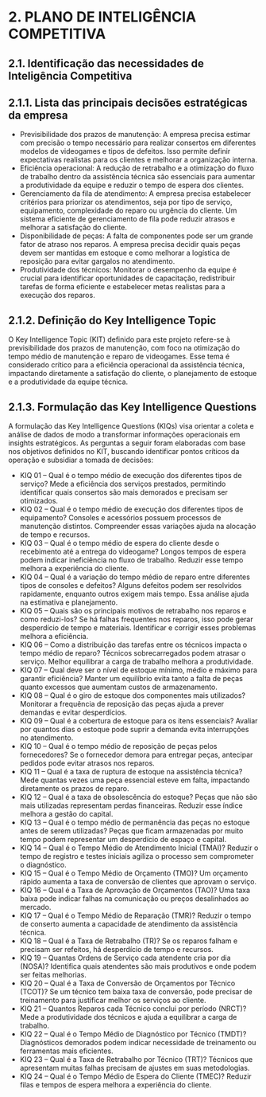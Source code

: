# 2. PLANO DE INTELIGÊNCIA COMPETITIVA
   
## 2.1. Identificação das necessidades de Inteligência Competitiva

## 2.1.1. Lista das principais decisões estratégicas da empresa

- Previsibilidade dos prazos de manutenção: A empresa precisa estimar
com precisão o tempo necessário para realizar consertos em diferentes
modelos de videogames e tipos de defeitos. Isso permite definir expectativas
realistas para os clientes e melhorar a organização interna.
- Eficiência operacional: A redução de retrabalho e a otimização do fluxo de
trabalho dentro da assistência técnica são essenciais para aumentar a
produtividade da equipe e reduzir o tempo de espera dos clientes.
- Gerenciamento da fila de atendimento: A empresa precisa estabelecer
critérios para priorizar os atendimentos, seja por tipo de serviço, equipamento,
complexidade do reparo ou urgência do cliente. Um sistema eficiente de
gerenciamento de fila pode reduzir atrasos e melhorar a satisfação do cliente.
- Disponibilidade de peças: A falta de componentes pode ser um grande
fator de atraso nos reparos. A empresa precisa decidir quais peças devem ser
mantidas em estoque e como melhorar a logística de reposição para evitar
gargalos no atendimento.
- Produtividade dos técnicos: Monitorar o desempenho da equipe é crucial
para identificar oportunidades de capacitação, redistribuir tarefas de forma
eficiente e estabelecer metas realistas para a execução dos reparos.

## 2.1.2. Definição do Key Intelligence Topic

O Key Intelligence Topic (KIT) definido para este projeto refere-se à
previsibilidade dos prazos de manutenção, com foco na otimização do tempo médio
de manutenção e reparo de videogames. Esse tema é considerado crítico para a
eficiência operacional da assistência técnica, impactando diretamente a satisfação
do cliente, o planejamento de estoque e a produtividade da equipe técnica.

## 2.1.3. Formulação das Key Intelligence Questions

A formulação das Key Intelligence Questions (KIQs) visa orientar a coleta e
análise de dados de modo a transformar informações operacionais em insights
estratégicos. As perguntas a seguir foram elaboradas com base nos objetivos
definidos no KIT, buscando identificar pontos críticos da operação e subsidiar a
tomada de decisões:
- KIQ 01 – Qual é o tempo médio de execução dos diferentes tipos de
serviço?
Mede a eficiência dos serviços prestados, permitindo identificar quais
consertos são mais demorados e precisam ser otimizados.
- KIQ 02 – Qual é o tempo médio de execução dos diferentes tipos de
equipamento?
Consoles e acessórios possuem processos de manutenção distintos.
Compreender essas variações ajuda na alocação de tempo e recursos.
- KIQ 03 – Qual é o tempo médio de espera do cliente desde o
recebimento até a entrega do videogame?
Longos tempos de espera podem indicar ineficiência no fluxo de trabalho.
Reduzir esse tempo melhora a experiência do cliente.
- KIQ 04 – Qual é a variação do tempo médio de reparo entre diferentes
tipos de consoles e defeitos?
Alguns defeitos podem ser resolvidos rapidamente, enquanto outros exigem
mais tempo. Essa análise ajuda na estimativa e planejamento.
- KIQ 05 – Quais são os principais motivos de retrabalho nos reparos e
como reduzi-los?
Se há falhas frequentes nos reparos, isso pode gerar desperdício de tempo e
materiais. Identificar e corrigir esses problemas melhora a eficiência.
- KIQ 06 – Como a distribuição das tarefas entre os técnicos impacta o
tempo médio de reparo?
Técnicos sobrecarregados podem atrasar o serviço. Melhor equilibrar a carga
de trabalho melhora a produtividade.
- KIQ 07 – Qual deve ser o nível de estoque mínimo, médio e máximo para
garantir eficiência?
Manter um equilíbrio evita tanto a falta de peças quanto excessos que
aumentam custos de armazenamento.
- KIQ 08 – Qual é o giro de estoque dos componentes mais utilizados?
Monitorar a frequência de reposição das peças ajuda a prever demandas e
evitar desperdícios.
- KIQ 09 – Qual é a cobertura de estoque para os itens essenciais?
Avaliar por quantos dias o estoque pode suprir a demanda evita interrupções
no atendimento.
- KIQ 10 – Qual é o tempo médio de reposição de peças pelos
fornecedores?
Se o fornecedor demora para entregar peças, antecipar pedidos pode evitar
atrasos nos reparos.
- KIQ 11 – Qual é a taxa de ruptura de estoque na assistência técnica?
Mede quantas vezes uma peça essencial esteve em falta, impactando
diretamente os prazos de reparo.
- KIQ 12 – Qual é a taxa de obsolescência do estoque?
Peças que não são mais utilizadas representam perdas financeiras. Reduzir
esse índice melhora a gestão do capital.
- KIQ 13 – Qual é o tempo médio de permanência das peças no estoque
antes de serem utilizadas?
Peças que ficam armazenadas por muito tempo podem representar um
desperdício de espaço e capital.
- KIQ 14 – Qual é o Tempo Médio de Atendimento Inicial (TMAI)?
Reduzir o tempo de registro e testes iniciais agiliza o processo sem
comprometer o diagnóstico.
- KIQ 15 – Qual é o Tempo Médio de Orçamento (TMO)?
Um orçamento rápido aumenta a taxa de conversão de clientes que aprovam
o serviço.
- KIQ 16 – Qual é a Taxa de Aprovação de Orçamentos (TAO)?
Uma taxa baixa pode indicar falhas na comunicação ou preços desalinhados
ao mercado.
- KIQ 17 – Qual é o Tempo Médio de Reparação (TMR)?
Reduzir o tempo de conserto aumenta a capacidade de atendimento da
assistência técnica.
- KIQ 18 – Qual é a Taxa de Retrabalho (TR)?
Se os reparos falham e precisam ser refeitos, há desperdício de tempo e
recursos.
- KIQ 19 – Quantas Ordens de Serviço cada atendente cria por dia
(NOSA)?
Identifica quais atendentes são mais produtivos e onde podem ser feitas
melhorias.
- KIQ 20 – Qual é a Taxa de Conversão de Orçamentos por Técnico
(TCOT)?
Se um técnico tem baixa taxa de conversão, pode precisar de treinamento
para justificar melhor os serviços ao cliente.
- KIQ 21 – Quantos Reparos cada Técnico conclui por período (NRCT)?
Mede a produtividade dos técnicos e ajuda a equilibrar a carga de trabalho.
- KIQ 22 – Qual é o Tempo Médio de Diagnóstico por Técnico (TMDT)?
Diagnósticos demorados podem indicar necessidade de treinamento ou
ferramentas mais eficientes.
- KIQ 23 – Qual é a Taxa de Retrabalho por Técnico (TRT)?
Técnicos que apresentam muitas falhas precisam de ajustes em suas
metodologias.
- KIQ 24 – Qual é o Tempo Médio de Espera do Cliente (TMEC)?
Reduzir filas e tempos de espera melhora a experiência do cliente.

